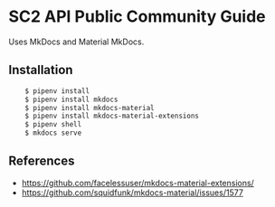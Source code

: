 # SC2 API Public Community Guide

Uses MkDocs and Material MkDocs.  

## Installation

```bash
    $ pipenv install
    $ pipenv install mkdocs
    $ pipenv install mkdocs-material
    $ pipenv install mkdocs-material-extensions
    $ pipenv shell
    $ mkdocs serve
```

## References

* https://github.com/facelessuser/mkdocs-material-extensions/
* https://github.com/squidfunk/mkdocs-material/issues/1577